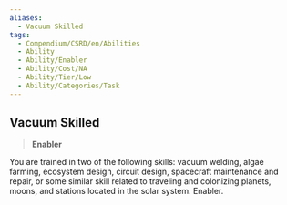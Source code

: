 ```yaml
---
aliases:
  - Vacuum Skilled
tags:
  - Compendium/CSRD/en/Abilities
  - Ability
  - Ability/Enabler
  - Ability/Cost/NA
  - Ability/Tier/Low
  - Ability/Categories/Task
---
```

  
    
## Vacuum Skilled    
>**Enabler**  
    
You are trained in two of the following skills: vacuum welding, algae farming, ecosystem design, circuit design, spacecraft maintenance and repair, or some similar skill related to traveling and colonizing planets, moons, and stations located in the solar system. Enabler.